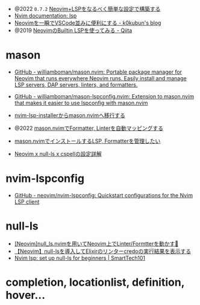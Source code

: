 - @2022 `0.7.2` [Neovim+LSPをなるべく簡単な設定で構築する](https://zenn.dev/botamotch/articles/21073d78bc68bf)
- [Nvim documentation: lsp](https://neovim.io/doc/user/lsp.html)
- [Neovimを一瞬でVSCode並みに便利にする - k0kubun's blog](https://k0kubun.hatenablog.com/entry/neovim-lsp)
- @2019 [NeovimのBuiltin LSPを使ってみる - Qiita](https://qiita.com/slin/items/2b43925065de3b9a6d3b)

# mason
- [GitHub - williamboman/mason.nvim: Portable package manager for Neovim that runs everywhere Neovim runs. Easily install and manage LSP servers, DAP servers, linters, and formatters.](https://github.com/williamboman/mason.nvim)
- [GitHub - williamboman/mason-lspconfig.nvim: Extension to mason.nvim that makes it easier to use lspconfig with mason.nvim](https://github.com/williamboman/mason-lspconfig.nvim)

- [nvim-lsp-installerからmason.nvimへ移行する](https://zenn.dev/kawarimidoll/articles/367b78f7740e84)

- @2022 [mason.nvimでFormatter, Linterを自動マッピングする](https://zenn.dev/matcha1024/articles/1a972c6e161ad4)
- [mason.nvimでインストールするLSP, Formatterを管理したい](https://zenn.dev/sakikagr/scraps/a621c775c89b91)
- [Neovim x null-ls x cspellの設定詳解](https://zenn.dev/kawarimidoll/articles/ad35f3dc4a5009)

# nvim-lspconfig
- [GitHub - neovim/nvim-lspconfig: Quickstart configurations for the Nvim LSP client](https://github.com/neovim/nvim-lspconfig)

# null-ls
- [[Neovim]null_ls.nvimを用いてNeovim上でLinter/Formtterを動かす🌵](https://zenn.dev/fukakusa_kadoma/articles/32884de923fca1)
- [【Neovim】null-lsを導入してElixirのリンターcredoの実行結果を表示する](https://zenn.dev/koga1020/articles/583be482690a3c)
- [Nvim lsp: set up null-ls for beginners | SmartTech101](https://smarttech101.com/nvim-lsp-set-up-null-ls-for-beginners/)

# completion, locationlist, definition, hover...
